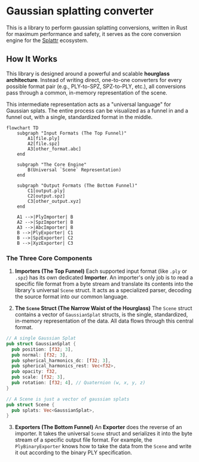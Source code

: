# Gaussian splatting converter
This is a library to perform gaussian splatting conversions, written in Rust for maximum performance and safety, it serves as the core conversion engine for the [Splattr](https://splattr.app) ecosystem.

## How It Works

This library is designed around a powerful and scalable **hourglass architecture**. Instead of writing direct, one-to-one converters for every possible format pair (e.g., PLY-to-SPZ, SPZ-to-PLY, etc.), all conversions pass through a common, in-memory representation of the scene.

This intermediate representation acts as a "universal language" for Gaussian splats. The entire process can be visualized as a funnel in and a funnel out, with a single, standardized format in the middle.

```mermaid
flowchart TD
    subgraph "Input Formats (The Top Funnel)"
        A1[file.ply]
        A2[file.spz]
        A3[other_format.abc]
    end

    subgraph "The Core Engine"
        B(Universal `Scene` Representation)
    end

    subgraph "Output Formats (The Bottom Funnel)"
        C1[output.ply]
        C2[output.spz]
        C3[other_output.xyz]
    end

    A1 -->|PlyImporter| B
    A2 -->|SpzImporter| B
    A3 -->|AbcImporter| B
    B -->|PlyExporter| C1
    B -->|SpzExporter| C2
    B -->|XyzExporter| C3
```

### The Three Core Components

1. **Importers (The Top Funnel)**
  Each supported input format (like `.ply` or `.spz`) has its own dedicated **Importer**. An importer's only job is to read a specific file format from a byte stream and translate its contents into the library's universal `Scene` struct. It acts as a specialized parser, decoding the source format into our common language.

2. **The `Scene` Struct (The Narrow Waist of the Hourglass)**
  The `Scene` struct contains a vector of `GaussianSplat` structs, is the single, standardized, in-memory representation of the data. All data flows through this central format.
  ```rust
  // A single Gaussian Splat
  pub struct GaussianSplat {
    pub position: [f32; 3],
    pub normal: [f32; 3],
    pub spherical_harmonics_dc: [f32; 3],
    pub spherical_harmonics_rest: Vec<f32>,
    pub opacity: f32,
    pub scale: [f32; 3],
    pub rotation: [f32; 4], // Quaternion (w, x, y, z)
  }

  // A Scene is just a vector of gaussian splats
  pub struct Scene {
    pub splats: Vec<GaussianSplat>,
  }
  ```

3. **Exporters (The Bottom Funnel)**
  An **Exporter** does the reverse of an importer. It takes the universal `Scene` struct and serializes it into the byte stream of a specific output file format. For example, the `PlyBinaryExporter` knows how to take the data from the `Scene` and write it out according to the binary PLY specification.
